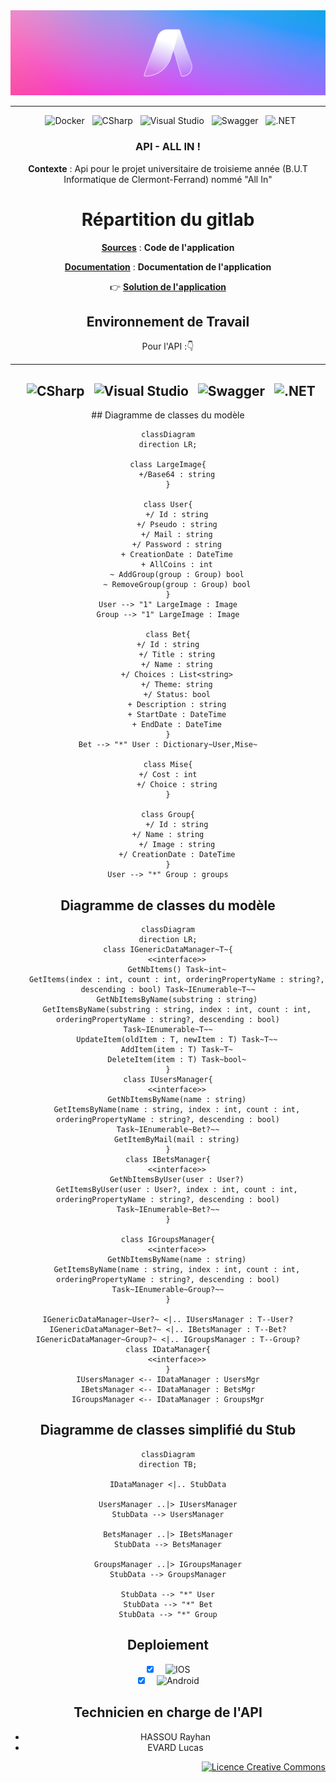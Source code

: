 <div align = center>

  <img src="Documentation/Images/Banner-AllIn.png" />
    
---

&nbsp; ![Docker](https://img.shields.io/badge/Docker-2496ED.svg?style=for-the-badge&logo=Docker&logoColor=white)
&nbsp; ![CSharp](https://img.shields.io/badge/C%20Sharp-239120.svg?style=for-the-badge&logo=C-Sharp&logoColor=white)
&nbsp; ![Visual Studio](https://img.shields.io/badge/Visual%20Studio-5C2D91.svg?style=for-the-badge&logo=Visual-Studio&logoColor=white)
&nbsp; ![Swagger](https://img.shields.io/badge/Swagger-85EA2D.svg?style=for-the-badge&logo=Swagger&logoColor=black)
&nbsp; ![.NET](https://img.shields.io/badge/.NET-512BD4.svg?style=for-the-badge&logo=dotnet&logoColor=white)

### API - ALL IN !

**Contexte** : Api pour le projet universitaire de troisieme année (B.U.T Informatique de Clermont-Ferrand) nommé "All In" 

# Répartition du gitlab

[**Sources**](Sources) : **Code de l'application**

[**Documentation**](Documentation) : **Documentation de l'application**

👉 [**Solution de l'application**](Sources/AllIn.sln)

## Environnement de Travail

Pour l'API :👇

<div align = center>

---

&nbsp; ![CSharp](https://img.shields.io/badge/C%20Sharp-239120.svg?style=for-the-badge&logo=C-Sharp&logoColor=white)
&nbsp; ![Visual Studio](https://img.shields.io/badge/Visual%20Studio-5C2D91.svg?style=for-the-badge&logo=Visual-Studio&logoColor=white)
&nbsp; ![Swagger](https://img.shields.io/badge/Swagger-85EA2D.svg?style=for-the-badge&logo=Swagger&logoColor=black)
&nbsp; ![.NET](https://img.shields.io/badge/.NET-512BD4.svg?style=for-the-badge&logo=dotnet&logoColor=white)
---

</div>
## Diagramme de classes du modèle

```mermaid
classDiagram
direction LR;

class LargeImage{
    +/Base64 : string
}

class User{
    +/ Id : string
    +/ Pseudo : string
    +/ Mail : string
    +/ Password : string
    + CreationDate : DateTime
    + AllCoins : int
    ~ AddGroup(group : Group) bool
    ~ RemoveGroup(group : Group) bool
}
User --> "1" LargeImage : Image
Group --> "1" LargeImage : Image

class Bet{
    +/ Id : string    
    +/ Title : string
    +/ Name : string
    +/ Choices : List<string>
    +/ Theme: string
    +/ Status: bool
    + Description : string
    + StartDate : DateTime
    + EndDate : DateTime
}
Bet --> "*" User : Dictionary~User,Mise~

class Mise{
    +/ Cost : int    
    +/ Choice : string
}

class Group{
    +/ Id : string
    +/ Name : string    
    +/ Image : string
    +/ CreationDate : DateTime
}
User --> "*" Group : groups
```

## Diagramme de classes du modèle
```mermaid
classDiagram
direction LR;
class IGenericDataManager~T~{
    <<interface>>
    GetNbItems() Task~int~
    GetItems(index : int, count : int, orderingPropertyName : string?, descending : bool) Task~IEnumerable~T~~
    GetNbItemsByName(substring : string)
    GetItemsByName(substring : string, index : int, count : int, orderingPropertyName : string?, descending : bool) Task~IEnumerable~T~~
    UpdateItem(oldItem : T, newItem : T) Task~T~~
    AddItem(item : T) Task~T~
    DeleteItem(item : T) Task~bool~
}
class IUsersManager{
    <<interface>>
    GetNbItemsByName(name : string)
    GetItemsByName(name : string, index : int, count : int, orderingPropertyName : string?, descending : bool) Task~IEnumerable~Bet?~~
    GetItemByMail(mail : string)
}
class IBetsManager{
    <<interface>>
    GetNbItemsByUser(user : User?)
    GetItemsByUser(user : User?, index : int, count : int, orderingPropertyName : string?, descending : bool) Task~IEnumerable~Bet?~~
}

class IGroupsManager{
    <<interface>>
    GetNbItemsByName(name : string)
    GetItemsByName(name : string, index : int, count : int, orderingPropertyName : string?, descending : bool) Task~IEnumerable~Group?~~
}

IGenericDataManager~User?~ <|.. IUsersManager : T--User?
IGenericDataManager~Bet?~ <|.. IBetsManager : T--Bet?
IGenericDataManager~Group?~ <|.. IGroupsManager : T--Group?
class IDataManager{
    <<interface>>
}
IUsersManager <-- IDataManager : UsersMgr
IBetsManager <-- IDataManager : BetsMgr
IGroupsManager <-- IDataManager : GroupsMgr
```

## Diagramme de classes simplifié du Stub
```mermaid
classDiagram
direction TB;

IDataManager <|.. StubData

UsersManager ..|> IUsersManager
StubData --> UsersManager

BetsManager ..|> IBetsManager
StubData --> BetsManager

GroupsManager ..|> IGroupsManager
StubData --> GroupsManager

StubData --> "*" User
StubData --> "*" Bet
StubData --> "*" Group
```
## Deploiement
- [x] &nbsp; ![IOS](https://img.shields.io/badge/IOS-000?style=for-the-badge&logo=apple&logoColor=black&color=white)
- [x] &nbsp; ![Android](https://img.shields.io/badge/Android-000?style=for-the-badge&logo=android&logoColor=white&color=green)

## Technicien en charge de l'API

- HASSOU Rayhan
- EVARD Lucas 
<div align = right>
<a rel="license" href="http://creativecommons.org/licenses/by-nc-nd/4.0/"><img alt="Licence Creative Commons" style="border-width:0" src="https://i.creativecommons.org/l/by-nc-nd/4.0/88x31.png" /></a>
<right>

</div>